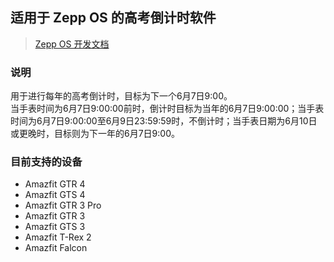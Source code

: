 ## 适用于 Zepp OS 的高考倒计时软件
> [Zepp OS 开发文档](https://docs.zepp.com/zh-cn/docs/intro/ "Zepp OS 开发文档")

### 说明
用于进行每年的高考倒计时，目标为下一个6月7日9:00。<br/>
当手表时间为6月7日9:00:00前时，倒计时目标为当年的6月7日9:00:00；当手表时间为6月7日9:00:00至6月9日23:59:59时，不倒计时；当手表日期为6月10日或更晚时，目标则为下一年的6月7日9:00。

### 目前支持的设备
- Amazfit GTR 4
- Amazfit GTS 4
- Amazfit GTR 3 Pro
- Amazfit GTR 3
- Amazfit GTS 3
- Amazfit T-Rex 2
- Amazfit Falcon